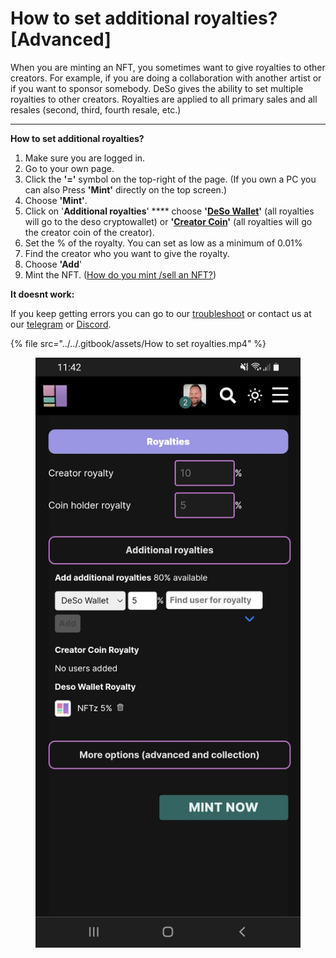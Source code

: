 # How to set additional royalties? \[Advanced]

When you are minting an NFT, you sometimes want to give royalties to other creators. For example, if you are doing a collaboration with another artist or if you want to sponsor somebody. DeSo gives the ability to set multiple royalties to other creators. Royalties are applied to all primary sales and all resales (second, third, fourth resale, etc.) &#x20;

****

**How to set additional royalties?**

1. Make sure you are logged in.
2. Go to your own page.
3. Click the **'='** symbol on the top-right of the page. (If you own a PC you can also Press **'Mint'** directly on the top screen.)
4. Choose **'Mint'**.
5. Click on '**Additional royalties**' **** choose **'**[**DeSo Wallet**](royalties.md)**'** (all royalties will go to the deso cryptowallet) or **'**[**Creator Coin**](royalties.md)**'** (all royalties will go the creator coin of the creator).&#x20;
6. Set the % of the royalty. You can set as low as a minimum of 0.01%
7. Find the creator who you want to give the royalty.
8. Choose **'Add**'
9. Mint the NFT. ([How do you mint /sell an NFT?](how-do-you-mint-sell-an-nft.md))



**It doesnt work:**

If you keep getting errors you can go to our [troubleshoot](troubleshoot.md) or contact us at our [telegram](https://t.me/+qdNeX8CYB\_swZTQx) or [Discord](https://discord.gg/jQ34WMMZce).&#x20;

{% file src="../../.gitbook/assets/How to set royalties.mp4" %}

<figure><img src="../../.gitbook/assets/Additional Royalties.jpg" alt=""><figcaption></figcaption></figure>
